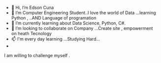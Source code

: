 - 👋 Hi, I’m Edson Cuna
- 👀 I’m Computer Engineering Student..I love the world of Data ...learning Python , ..AND Language of programation
- 🌱 I’m currently learning about Data Science, Python, C#.
- 💞️ I’m looking to collaborate on Company  ...Create site , empowerment on heath Tecnology
- 📫 I'm every day learning ...Studying Hard...
-

<!---
Edson Cuna is a ✨ special ✨ repository because its `README.md` (this file) appears on your GitHub profile.
You can click the Preview link to take a look at your changes.
--->
I am willing to challenge myself .

